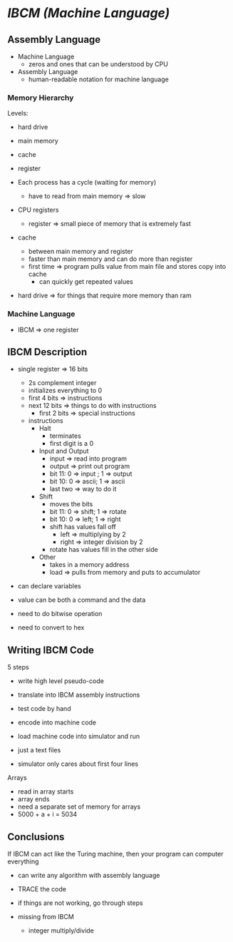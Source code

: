 # ***IBCM (Machine Language)***

## **Assembly Language**
- Machine Language
  - zeros and ones that can be understood by CPU
- Assembly Language 
  - human-readable notation for machine language

### **Memory Hierarchy**
Levels:
- hard drive
- main memory
- cache
- register

- Each process has a cycle (waiting for memory)
  - have to read from main memory => slow
- CPU registers
  - register => small piece of memory that is extremely fast
- cache
  - between main memory and register
  - faster than main memory and can do more than register
  - first time => program pulls value from main file and stores copy into cache
    - can quickly get repeated values
- hard drive => for things that require more memory than ram

### **Machine Language**
- IBCM => one register


## **IBCM Description**
- single register => 16 bits
  - 2s complement integer
  - initializes everything to 0
  - first 4 bits => instructions
  - next 12 bits => things to do with instructions
    - first 2 bits => special instructions
  - instructions
    - Halt
      - terminates 
      - first digit is a 0
    - Input and Output 
      - input => read into program
      - output => print out program
      - bit 11: 0 => input ; 1 => output
      - bit 10: 0 => ascii; 1 => ascii
      - last two => way to do it
    - Shift 
      - moves the bits
      - bit 11: 0 => shift; 1 => rotate
      - bit 10: 0 => left; 1 => right
      - shift has values fall off
        - left => multiplying by 2
        - right => integer division by 2
      - rotate has values fill in the other side
    - Other
      - takes in a memory address
      - load => pulls from memory and puts to accumulator

- can declare variables
- value can be both a command and the data
- need to do bitwise operation
- need to convert to hex

## **Writing IBCM Code**
5 steps
- write high level pseudo-code
- translate into IBCM assembly instructions
- test code by hand
- encode into machine code
- load machine code into simulator and run

- just a text files
- simulator only cares about first four lines

Arrays
- read in array starts
- array ends
- need a separate set of memory for arrays
- 5000 + a + i = 5034

## **Conclusions**

If IBCM can act like the Turing machine, then your program can computer everything
- can write any algorithm with assembly language
- TRACE the code

- if things are not working, go through steps
- missing from IBCM
  - integer multiply/divide